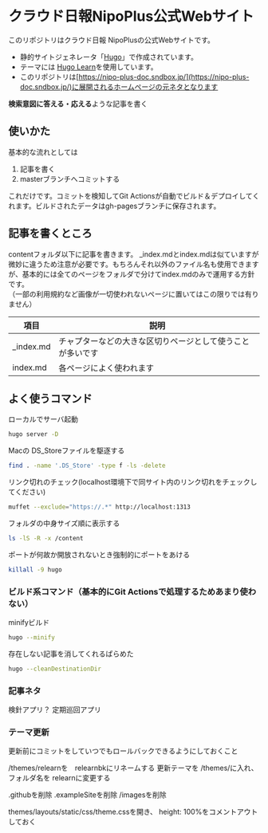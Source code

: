 # クラウド日報NipoPlus公式Webサイト

このリポジトリはクラウド日報 NipoPlusの公式Webサイトです。  

- 静的サイトジェネレータ「[Hugo](https://gohugo.io/)」で作成されています。
- テーマには [Hugo Learn](https://learn.netlify.app/en/)を使用しています。
- このリポジトリは[https://nipo-plus-doc.sndbox.jp/](https://nipo-plus-doc.sndbox.jp/)に展開されるホームページの元ネタとなります

**検索意図に答える・応える**ような記事を書く

## 使いかた

基本的な流れとしては

1. 記事を書く
1. masterブランチへコミットする

これだけです。コミットを検知してGit Actionsが自動でビルド＆デプロイしてくれます。ビルドされたデータはgh-pagesブランチに保存されます。

## 記事を書くところ

contentフォルダ以下に記事を書きます。
_index.mdとindex.mdは似ていますが微妙に違うため注意が必要です。もちろんそれ以外のファイル名も使用できますが、基本的には全てのページをフォルダで分けてindex.mdのみで運用する方針です。  
（一部の利用規約など画像が一切使われないページに置いてはこの限りでは有りません）

|項目|説明|
|---|---|
|_index.md|チャプターなどの大きな区切りページとして使うことが多いです|
|index.md|各ページによく使われます|

## よく使うコマンド

ローカルでサーバ起動

``` sh
hugo server -D
```

Macの DS_Storeファイルを駆逐する

``` sh
find . -name '.DS_Store' -type f -ls -delete
```

リンク切れのチェック(localhost環境下で同サイト内のリンク切れをチェックしてください)

```sh
muffet --exclude="https://.*" http://localhost:1313 
```

フォルダの中身サイズ順に表示する

```sh
ls -lS -R -x /content

```

ポートが何故か開放されないとき強制的にポートをあける

``` sh
killall -9 hugo
```

### ビルド系コマンド（基本的にGit Actionsで処理するためあまり使わない）

minifyビルド

``` sh
hugo --minify
```

存在しない記事を消してくれるぱらめた

``` sh
hugo --cleanDestinationDir
```


### 記事ネタ

検針アプリ？
定期巡回アプリ

### テーマ更新

更新前にコミットをしていつでもロールバックできるようにしておくこと

/themes/relearnを　relearnbkにリネームする
更新テーマを /themes/に入れ、フォルダ名を relearnに変更する

.githubを削除
.exampleSiteを削除
/imagesを削除

themes/layouts/static/css/theme.cssを開き、 height: 100%をコメントアウトしておく